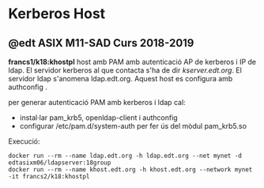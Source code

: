 # Kerberos Host 
## @edt ASIX M11-SAD Curs 2018-2019

**francs1/k18:khostpl** host amb PAM amb autenticació AP de  kerberos i IP de ldap.
  El servidor kerberos al que contacta s'ha de dir *kserver.edt.org*. El servidor ldap
  s'anomena ldap.edt.org. Aquest host es configura amb authconfig .
  
per generar autenticació PAM amb kerberos i ldap cal:

 * instal·lar pam_krb5, openldap-client i authconfig
 * configurar /etc/pam.d/system-auth per fer ús del mòdul pam_krb5.so


Execució:
```
docker run --rm --name ldap.edt.org -h ldap.edt.org --net mynet -d edtasixm06/ldapserver:18group
docker run --rm --name khost.edt.org -h khost.edt.org --network mynet -it francs2/k18:khostpl

```
